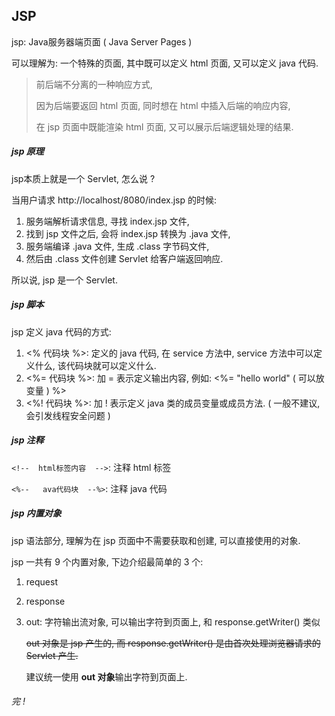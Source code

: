## JSP

jsp: Java服务器端页面 ( Java Server Pages )

可以理解为: 一个特殊的页面, 其中既可以定义 html 页面, 又可以定义 java 代码.

> 前后端不分离的一种响应方式,
>
> 因为后端要返回 html 页面, 同时想在 html 中插入后端的响应内容,
>
> 在 jsp 页面中既能渲染 html 页面, 又可以展示后端逻辑处理的结果.



##### jsp 原理

jsp本质上就是一个 Servlet, 怎么说 ?

当用户请求 http://localhost/8080/index.jsp 的时候: 

1. 服务端解析请求信息, 寻找 index.jsp 文件,
2. 找到 jsp 文件之后, 会将 index.jsp 转换为 .java 文件,
3. 服务端编译 .java 文件, 生成 .class 字节码文件,
4. 然后由 .class 文件创建 Servlet 给客户端返回响应.

所以说, jsp 是一个 Servlet.



##### jsp 脚本

jsp 定义 java 代码的方式:

1. <% 代码块 %>: 定义的 java 代码, 在 service 方法中, service 方法中可以定义什么, 该代码块就可以定义什么.
2. <%= 代码块 %>: 加 = 表示定义输出内容, 例如: <%= "hello world" ( 可以放变量 ) %>
3. <%! 代码块 %>: 加 ! 表示定义 java 类的成员变量或成员方法. ( 一般不建议, 会引发线程安全问题 )



##### jsp 注释

`<!--  html标签内容  -->`:  注释 html 标签

`<%--   ava代码块  --%>`:  注释 java 代码



##### jsp 内置对象

jsp 语法部分, 理解为在 jsp 页面中不需要获取和创建, 可以直接使用的对象.

jsp 一共有 9 个内置对象, 下边介绍最简单的 3 个: 

1. request

2. response

3. out: 字符输出流对象, 可以输出字符到页面上, 和 response.getWriter() 类似

   ~~out 对象是 jsp 产生的, 而 response.getWriter() 是由首次处理浏览器请求的 Servlet 产生.~~

   建议统一使用 **out 对象**输出字符到页面上.





###### 完 !